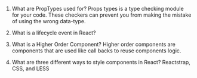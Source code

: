 1.  What are PropTypes used for?
Props types is a type checking module for your code. These checkers can prevent you from making the mistake of using the wrong data-type.


1.  What is a lifecycle event in React?


1.  What is a Higher Order Component?
Higher order components are components 
that are used like call backs to reuse components logic.

1.  What are three different ways to style components in React?
Reactstrap, CSS, and LESS